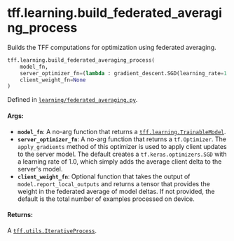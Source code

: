 <div itemscope itemtype="http://developers.google.com/ReferenceObject">
<meta itemprop="name" content="tff.learning.build_federated_averaging_process" />
<meta itemprop="path" content="Stable" />
</div>

# tff.learning.build_federated_averaging_process

Builds the TFF computations for optimization using federated averaging.

```python
tff.learning.build_federated_averaging_process(
    model_fn,
    server_optimizer_fn=(lambda : gradient_descent.SGD(learning_rate=1.0)),
    client_weight_fn=None
)
```

Defined in
[`learning/federated_averaging.py`](http://github.com/tensorflow/federated/tree/master/tensorflow_federated/python/learning/federated_averaging.py).

<!-- Placeholder for "Used in" -->

#### Args:

*   <b>`model_fn`</b>: A no-arg function that returns a
    <a href="../../tff/learning/TrainableModel.md"><code>tff.learning.TrainableModel</code></a>.
*   <b>`server_optimizer_fn`</b>: A no-arg function that returns a
    `tf.Optimizer`. The `apply_gradients` method of this optimizer is used to
    apply client updates to the server model. The default creates a
    `tf.keras.optimizers.SGD` with a learning rate of 1.0, which simply adds the
    average client delta to the server's model.
*   <b>`client_weight_fn`</b>: Optional function that takes the output of
    `model.report_local_outputs` and returns a tensor that provides the weight
    in the federated average of model deltas. If not provided, the default is
    the total number of examples processed on device.

#### Returns:

A
<a href="../../tff/utils/IterativeProcess.md"><code>tff.utils.IterativeProcess</code></a>.
